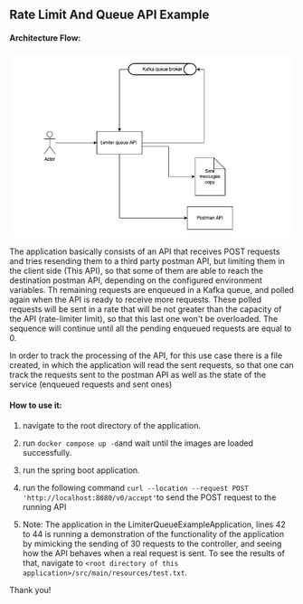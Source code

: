 ## **Rate Limit And Queue API Example**

#### Architecture Flow:

![Diagram](src/main/resources/templates/diagram.png)

The application basically consists of an API that receives POST requests and tries resending them to a third party postman API, but limiting them in the client side (This API), so that some of them are able to reach the destination postman API, depending on the configured environment variables. Th remaining requests are enqueued in a Kafka queue, and polled again when the API is ready to receive more requests. These polled requests will be sent in a rate that will be not greater than the capacity of the API (rate-limiter limit), so that this last one won't be overloaded. The sequence will continue until all the pending enqueued requests are equal to 0.

In order to track the processing of the API, for this use case there is a file created, in which the application will read the sent requests, so that one can track the requests sent to the postman API as well as the state of the service (enqueued requests and sent ones)

#### How to use it:

1. navigate to the root directory of the application.

2. run `docker compose up -d`and wait until the images are loaded successfully.

3. run the spring boot application.

4. run the following command `curl --location --request POST 'http://localhost:8080/v0/accept'`to send the POST request to the running API

5. Note: The application in the LimiterQueueExampleApplication, lines 42 to 44 is running a demonstration of the functionality of the application by mimicking the sending of 30 requests to the controller, and seeing how the API behaves when a real request is sent. To see the results of that, navigate to `<root directory of this application>/src/main/resources/test.txt`.
   
   

Thank you!
